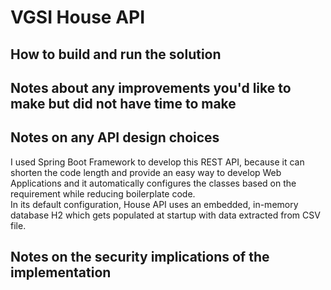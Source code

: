 # VGSI House API

## How to build and run the solution 

## Notes about any improvements you'd like to make but did not have time to make

## Notes on any API design choices
I used Spring Boot Framework to develop this REST API, because it can shorten the code length and provide an easy way to develop Web Applications and it automatically configures the classes based on the requirement while reducing boilerplate code.  
In its default configuration, House API uses an embedded, in-memory database H2 which gets populated at startup with data extracted from CSV file. 

## Notes on the security implications of the implementation


